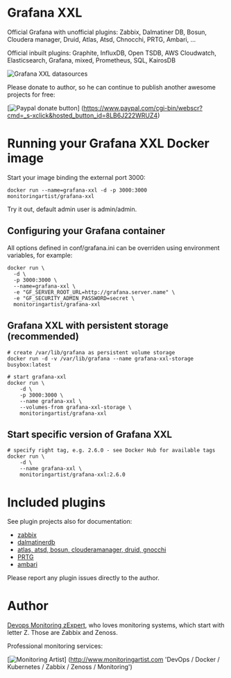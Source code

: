 # Grafana XXL

Official Grafana with unofficial plugins: Zabbix, Dalmatiner DB, Bosun,
Cloudera manager, Druid, Atlas, Atsd, Chnocchi, PRTG, Ambari, ...

Official inbuilt plugins: Graphite, InfluxDB, Open TSDB, AWS Cloudwatch,
Elasticsearch, Grafana, mixed, Prometheus, SQL, KairosDB

![Grafana XXL datasources](https://raw.githubusercontent.com/monitoringartist/grafana-xxl/master/doc/grafana-xxl-datasources.png)

Please donate to author, so he can continue to publish another awesome projects
for free:

[![Paypal donate button](http://jangaraj.com/img/github-donate-button02.png)]
(https://www.paypal.com/cgi-bin/webscr?cmd=_s-xclick&hosted_button_id=8LB6J222WRUZ4)

# Running your Grafana XXL Docker image

Start your image binding the external port 3000:

    docker run --name=grafana-xxl -d -p 3000:3000 monitoringartist/grafana-xxl

Try it out, default admin user is admin/admin.

## Configuring your Grafana container

All options defined in conf/grafana.ini can be overriden using environment
variables, for example:

    docker run \
      -d \
      -p 3000:3000 \
      --name=grafana-xxl \
      -e "GF_SERVER_ROOT_URL=http://grafana.server.name" \
      -e "GF_SECURITY_ADMIN_PASSWORD=secret \
      monitoringartist/grafana-xxl

## Grafana XXL with persistent storage (recommended)

    # create /var/lib/grafana as persistent volume storage
    docker run -d -v /var/lib/grafana --name grafana-xxl-storage busybox:latest

    # start grafana-xxl
    docker run \
        -d \
        -p 3000:3000 \
        --name grafana-xxl \
        --volumes-from grafana-xxl-storage \
        monitoringartist/grafana-xxl

## Start specific version of Grafana XXL

    # specify right tag, e.g. 2.6.0 - see Docker Hub for available tags
    docker run \
        -d \
        --name grafana-xxl \
        monitoringartist/grafana-xxl:2.6.0

# Included plugins

See plugin projects also for documentation:

- [zabbix](https://github.com/alexanderzobnin/grafana-zabbix)
- [dalmatinerdb](https://github.com/dalmatinerdb/dalmatiner-grafana-plugin)
- [atlas, atsd, bosun, clouderamanager, druid, gnocchi](https://github.com/grafana/grafana-plugins)
- [PRTG](https://github.com/neuralfraud/grafana-prtg)
- [ambari](https://github.com/u39kun/ambari-grafana)

Please report any plugin issues directly to the author.

# Author

[Devops Monitoring zExpert](http://www.jangaraj.com 'DevOps / Docker / Kubernetes / Zabbix / Zenoss / Monitoring'), who loves monitoring
systems, which start with letter Z. Those are Zabbix and Zenoss.

Professional monitoring services:

[![Monitoring Artist](http://monitoringartist.com/img/github-monitoring-artist-logo.jpg)]
(http://www.monitoringartist.com 'DevOps / Docker / Kubernetes / Zabbix / Zenoss / Monitoring')
